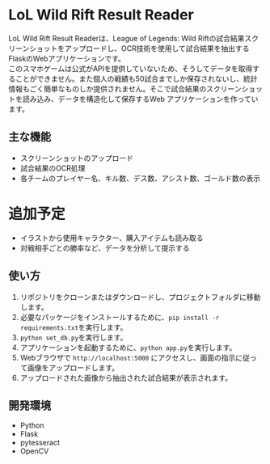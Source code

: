 # LoL Wild Rift Result Reader

LoL Wild Rift Result Readerは、League of Legends: Wild Riftの試合結果スクリーンショットをアップロードし、OCR技術を使用して試合結果を抽出するFlaskのWebアプリケーションです。\
このスマホゲームは公式がAPIを提供していないため、そうしてデータを取得することができません。また個人の戦績も50試合までしか保存されないし、統計情報もごく簡単なものしか提供されません。そこで試合結果のスクリーンショットを読み込み、データを構造化して保存するWeb アプリケーションを作っています。

## 主な機能

- スクリーンショットのアップロード
- 試合結果のOCR処理
- 各チームのプレイヤー名、キル数、デス数、アシスト数、ゴールド数の表示

# 追加予定

- イラストから使用キャラクター、購入アイテムも読み取る
- 対戦相手ごとの勝率など、データを分析して提示する

## 使い方

1. リポジトリをクローンまたはダウンロードし、プロジェクトフォルダに移動します。
2. 必要なパッケージをインストールするために、`pip install -r requirements.txt`を実行します。
3. `python set_db.py`を実行します。
3. アプリケーションを起動するために、`python app.py`を実行します。
4. Webブラウザで `http://localhost:5000` にアクセスし、画面の指示に従って画像をアップロードします。
5. アップロードされた画像から抽出された試合結果が表示されます。

## 開発環境

- Python 
- Flask 
- pytesseract 
- OpenCV 



